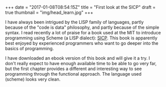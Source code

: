 +++
date = "2017-01-08T08:54:15Z"
title = "First look at the SICP"
draft = true
thumbnail = "img/head_learn.jpg"
+++

I have always been intrigued by the LISP family of languages, partly because of the "code is data" philosophy, and partly because of the simple syntax. I read recently a lot of praise for a book used at the MIT to introduce programming using Scheme (a LISP dialect): [SICP](https://mitpress.mit.edu/sicp/). This book is apparently best enjoyed by experienced programmers who want to go deeper into the basics of programming.

I have downloaded an ebook version of this book and will give it a try. I don't really expect to have enough available time to 
be able to go very far, but the first chapter provides a different and interesting way to see programming through the functional approach. The language used (scheme) looks very clean.
